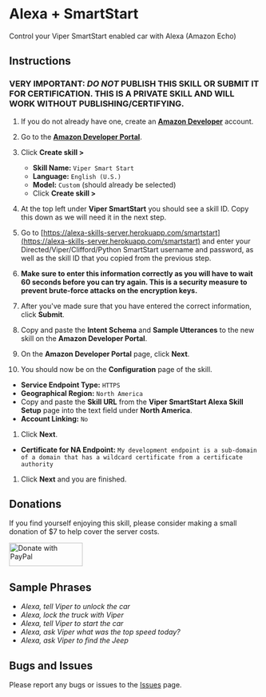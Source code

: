 # Alexa + SmartStart
Control your Viper SmartStart enabled car with Alexa (Amazon Echo)

## Instructions

### VERY IMPORTANT: ***DO NOT*** PUBLISH THIS SKILL OR SUBMIT IT FOR CERTIFICATION. THIS IS A PRIVATE SKILL AND WILL WORK WITHOUT PUBLISHING/CERTIFYING.

1. If you do not already have one, create an [**Amazon Developer**](https://developer.amazon.com/) account.
1. Go to the [**Amazon Developer Portal**](https://developer.amazon.com/edw/home.html#/).
1. Click **Create skill >**
    * **Skill Name:** `Viper Smart Start`
    * **Language:** `English (U.S.)`
    * **Model:** `Custom` (should already be selected)
    * Click **Create skill >**

  1. At the top left under **Viper SmartStart** you should see a skill ID. Copy this down as we will need it in the next step.
1. Go to [https://alexa-skills-server.herokuapp.com/smartstart](https://alexa-skills-server.herokuapp.com/smartstart) and enter your Directed/Viper/Clifford/Python SmartStart username and password, as well as the skill ID that you copied from the previous step.
  1. **Make sure to enter this information correctly as you will have to wait 60 seconds before you can try again. This is a security measure to prevent brute-force attacks on the encryption keys.**
  1. After you've made sure that you have entered the correct information, click **Submit**.
  1. Copy and paste the **Intent Schema** and **Sample Utterances** to the new skill on the **Amazon Developer Portal**.
  1. On the **Amazon Developer Portal** page, click **Next**.
1. You should now be on the **Configuration** page of the skill.
  * **Service Endpoint Type:** `HTTPS`
  * **Geographical Region:** `North America`
  * Copy and paste the **Skill URL** from the **Viper SmartStart Alexa Skill Setup** page into the text field under **North America**.
  * **Account Linking:** `No`
1. Click **Next**.
  * **Certificate for NA Endpoint:** `My development endpoint is a sub-domain of a domain that has a wildcard certificate from a certificate authority`
1. Click **Next** and you are finished.

## Donations

If you find yourself enjoying this skill, please consider making a small donation of $7 to help cover the server costs.

<a href="https://www.paypal.com/cgi-bin/webscr?cmd=_s-xclick&hosted_button_id=QMN7ED7745TQJ">
  <img src="https://www.paypalobjects.com/en_US/i/btn/btn_donateCC_LG.gif" width="147" height="47" alt="Donate with PayPal" border="0">
</a>

## Sample Phrases

* *Alexa, tell Viper to unlock the car*
* *Alexa, lock the truck with Viper*
* *Alexa, tell Viper to start the car*
* *Alexa, ask Viper what was the top speed today?*
* *Alexa, ask Viper to find the Jeep*

## Bugs and Issues

Please report any bugs or issues to the [Issues](https://github.com/dale3h/alexa-smartstart/issues) page.
